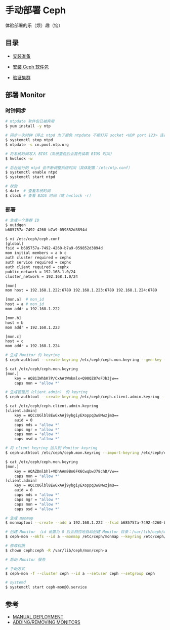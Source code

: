 # 手动部署 Ceph

体验部署的乐（烦）趣（恼）

## 目录

* [安装准备](0.preparation.md)
* [安装 Ceph 软件包](1.installation.md)

* [验证集群](varification.md)

## 部署 Monitor

### 时钟同步

```sh
# ntpdate 软件包已被弃用
$ yum install -y ntp

# 同步一次时钟（停止 ntpd 为了避免 ntpdate 不能打开 socket <UDP port 123> 连接 ntp 服务器）
$ systemctl stop ntpd
$ ntpdate -s cn.pool.ntp.org

# 将系统时间写入 BIOS（系统重启后会首先读取 BIOS 时间）
$ hwclock -w

# 后台运行的 ntpd 会不断调整系统时间（具体配置：/etc/ntp.conf）
$ systemctl enable ntpd
$ systemctl start ntpd

# 校验
$ date  # 查看系统时间
$ clock # 查看 BIOS 时间（或 hwclock -r）
```

### 部署

```sh
# 生成一个集群 ID
$ uuidgen
b685757a-7492-4260-b7a9-059852d3894d
```

```sh
$ vi /etc/ceph/ceph.conf
[global]
fsid = b685757a-7492-4260-b7a9-059852d3894d
mon initial members = a b c
auth cluster required = cephx
auth service required = cephx
auth client required = cephx
public_network = 192.168.1.0/24
cluster_network = 192.168.1.0/24

[mon]
mon host = 192.168.1.222:6789 192.168.1.223:6789 192.168.1.224:6789

[mon.a]  # mon_id
host = a # mon_id
mon addr = 192.168.1.222

[mon.b]
host = b
mon addr = 192.168.1.223

[mon.c]
host = c
mon addr = 192.168.1.224
```

```sh
# 生成 Monitor 的 keyring
$ ceph-authtool --create-keyring /etc/ceph/ceph.mon.keyring --gen-key -n mon. --cap mon 'allow *'

$ cat /etc/ceph/ceph.mon.keyring
[mon.]
    key = AQB1IWhbK7P/CxAAtWmkmlx+Q90QZ87eFJh3jw==
    caps mon = "allow *"
```

```sh
# 生成管理员（client.admin） 的 keyring
$ ceph-authtool --create-keyring /etc/ceph/ceph.client.admin.keyring --gen-key -n client.admin --set-uid=0 --cap mon 'allow *' --cap osd 'allow *' --cap mds 'allow *' --cap mgr 'allow *'

$ cat /etc/ceph/ceph.client.admin.keyring
[client.admin]
    key = AQCcUGlbl8EwGxAAj9ybgiyEXoppq3w8MwzjmQ==
    auid = 0
    caps mds = "allow *"
    caps mgr = "allow *"
    caps mon = "allow *"
    caps osd = "allow *"
```

```sh
# 将 client keyring 加入到 Monitor keyring
$ ceph-authtool /etc/ceph/ceph.mon.keyring --import-keyring /etc/ceph/ceph.client.admin.keyring

$ cat /etc/ceph/ceph.mon.keyring
[mon.]
    key = AQAZDmlbhl+VDhAAm9Bn6FK6CwqbwJ78chD/Vw==
    caps mon = "allow *"
[client.admin]
    key = AQCcUGlbl8EwGxAAj9ybgiyEXoppq3w8MwzjmQ==
    auid = 0
    caps mds = "allow *"
    caps mgr = "allow *"
    caps mon = "allow *"
    caps osd = "allow *"
```

```sh
# 生成 monmap
$ monmaptool --create --add a 192.168.1.222 --fsid b685757a-7492-4260-b7a9-059852d3894d /etc/ceph/monmap
```

```sh
# 创建 Monitor （id 设置为 0 后会相应地自动创建 Monitor 目录：/var/lib/ceph/mon/ceph-0）
$ ceph-mon --mkfs --id a --monmap /etc/ceph/monmap --keyring /etc/ceph/ceph.mon.keyring --conf /etc/ceph/ceph.conf
```

```sh
# 修改权限
$ chown ceph:ceph -R /var/lib/ceph/mon/ceph-a
```

```sh
# 启动 Monitor 服务

# 手动方式
$ ceph-mon -f --cluster ceph --id a --setuser ceph --setgroup ceph

# systemd
$ systemctl start ceph-mon@0.service
```

## 参考

* [MANUAL DEPLOYMENT](http://docs.ceph.com/docs/master/install/manual-deployment/)
* [ADDING/REMOVING MONITORS](http://docs.ceph.com/docs/master/rados/operations/add-or-rm-mons/)